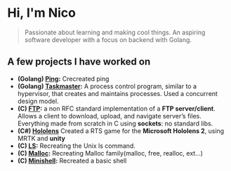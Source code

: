 # Hi, I'm Nico
> Passionate about learning and making cool things. An aspiring software developer with a focus on backend with Golang. 
## A few projects I have worked on
* **(Golang) [Ping](https://github.com/ncollie42/ping):** Crecreated ping
* **(Golang) [Taskmaster](https://github.com/ncollie42/taskmaster-1):** A process control program,  similar to a hypervisor, that creates and maintains processes. Used a concurrent design model. 
* **(C) [FTP](https://github.com/ncollie42/ft_p):** a non RFC standard implementation of a **FTP server/client**.
Allows a client to download, upload, and navigate server’s files.
Everything made from scratch in C using **sockets**: no standard libs.
* **(C#) [Hololens](https://github.com/ncollie42/Hololens2Challenge)** Created a RTS game for the **Microsoft Hololens 2**, using MRTK and **unity**
* **(C) [LS](https://github.com/ncollie42/ls):** Recreating the Unix ls command.
* **(C) [Malloc](https://github.com/ncollie42/Malloc):** Recreating Malloc family(malloc, free, realloc, ext...)
* **(C) [Minishell](https://github.com/ncollie42/minishell):** Recreated a basic shell